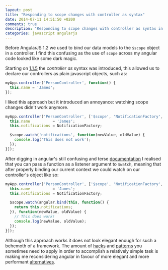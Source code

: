 ```yaml
---
layout: post
title: "Responding to scope changes with controller as syntax"
date: 2014-07-11 14:51:50 +0200
comments: true
description: "Responding to scope changes with controller as syntax in AngularJS"
categories: javascript angularjs
---
```


Before AngularJS 1.2 we used to bind our data models to the ``$scope`` object in a controller. I find this confusing as the use  of ``scope`` across my angular code looked like some dark magic.

Starting on [1.1.5](https://github.com/angular/angular.js/blob/master/CHANGELOG.md#115-triangle-squarification-2013-05-22) the *controller as* syntax was introduced, this allowed us to declare our controllers as plain javascript objects, such as:

```javascript
myApp.controller('PersonController', function() {
  this.name = 'James';
});
```

I liked this approach but it introduced an annoyance: watching scope changes didn't work anymore.

```javascript
myApp.controller('PersonController', ['$scope', 'NotificationFactory', function($scope, NotificationFactory) {
  this.name          = 'James';
  this.notifications = NotificationFactory;

  $scope.watch('notifications', function(newValue, oldValue) {
    console.log('This does not work');
  });
}]);
```

After digging in angular's still confusing and terse [documentation](https://docs.angularjs.org/api/ng/type/$rootScope.Scope) I realised that you can pass a function as a listener argument to ``$watch``, meaning that after properly binding our current context we could watch on our controller's object like so:

```javascript
myApp.controller('PersonController', ['$scope', 'NotificationFactory', function($scope, NotificationFactory) {
  this.name          = 'James';
  this.notifications = NotificationFactory;

  $scope.watch(angular.bind(this, function() {
    return this.notifications;
  }), function(newValue, oldValue) {
    // This does work!
    console.log(newValue, oldValue);
  });
}]);
```

Although this approach works it does not look elegant enough for such a behemoth of a framework. The amount of [hacks](https://github.com/allaud/quick-ng-repeat) and [patterns](http://stackoverflow.com/questions/15666048/angular-js-service-vs-provider-vs-factory) you sometimes need to apply in order to accomplish a relatively simple task is making me reconsidering angular in favour of more elegant and more performant [alternatives](http://facebook.github.io/react/).
